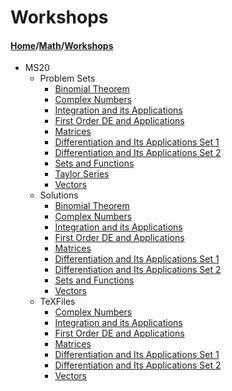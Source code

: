 # Workshops
#### [Home](../..)/[Math](..)/[Workshops]()
- MS20
  - Problem Sets
    - [Binomial Theorem](MS20/ProblemSets/Binomial_Theorem.pdf)
    - [Complex Numbers](MS20/ProblemSets/Complex_Numbers.pdf)
    - [Integration and its Applications](MS20/ProblemSets/Integration_and_its_Applications.pdf)
    - [First Order DE and Applications](MS20/ProblemSets/First_Order_DE_and_Applications.pdf)
    - [Matrices](MS20/ProblemSets/Matrices.pdf)
    - [Differentiation and Its Applications Set 1](MS20/ProblemSets/Set-1_Differentiation_and_its_Applications_Problem_Sheet.pdf)
    - [Differentiation and Its Applications Set 2](MS20/ProblemSets/Set-2_Differentiation_and_its_Applications_Problem_Sheet.pdf)
    - [Sets and Functions](MS20/ProblemSets/Sets_And_Functions.pdf)
    - [Taylor Series](MS20/ProblemSets/Taylor_Series.pdf)
    - [Vectors](MS20/ProblemSets/Vectors.pdf)
  - Solutions
    - [Binomial Theorem](MS20/Solutions/Binomial_Theorem_Sol.pdf)
    - [Complex Numbers](MS20/Solutions/Complex_Numbers_Sol.pdf)
    - [Integration and its Applications](MS20/Solutions/Integration_and_its_Applications_Sol.pdf)
    - [First Order DE and Applications](MS20/Solutions/First_Order_DE_and_Applications_Sol.pdf)
    - [Matrices](MS20/Solutions/Matrices_Sol.pdf)
    - [Differentiation and Its Applications Set 1](MS20/Solutions/Set-1_Differentiation_and_its_Applications_Problem_Sheet_Sol.pdf)
    - [Differentiation and Its Applications Set 2](MS20/Solutions/Set-2_Differentiation_and_its_Applications_Problem_Sheet_Sol.pdf)
    - [Sets and Functions](MS20/Solutions/Sets_And_Functions_Sol.pdf)
    - [Vectors](MS20/Solutions/Vectors_Sol.pdf)
  - TeXFiles
    - [Complex Numbers](MS20/TexFiles/Complex_Numbers_Tex.zip)
    - [Integration and its Applications](MS20/TexFiles/Integration_and_its_Applications_Tex.zip)
    - [First Order DE and Applications](MS20/TexFiles/First_Order_DE_and_Applications_Tex.zip)
    - [Matrices](MS20/TexFiles/Matrices_Tex.zip)
    - [Differentiation and Its Applications Set 1](MS20/TexFiles/Set-1_Differentiation_and_its_Applications_Problem_Sheet_Tex.zip)
    - [Differentiation and Its Applications Set 2](MS20/TexFiles/Set-2_Differentiation_and_its_Applications_Problem_Sheet_Tex.zip)
    - [Vectors](MS20/TexFiles/Vectors_Tex.zip)
